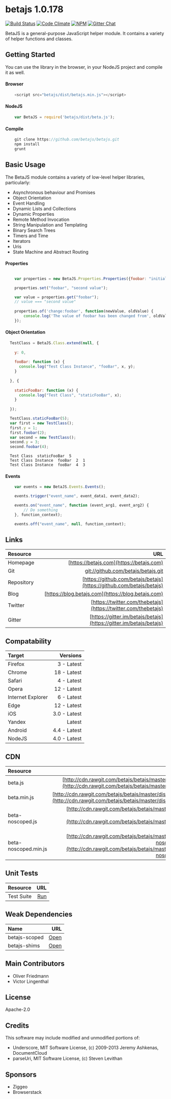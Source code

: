 # betajs 1.0.178
[![Build Status](https://api.travis-ci.org/betajs/betajs.svg?branch=master)](https://travis-ci.org/betajs/betajs)
[![Code Climate](https://codeclimate.com/github/betajs/betajs/badges/gpa.svg)](https://codeclimate.com/github/betajs/betajs)
[![NPM](https://img.shields.io/npm/v/betajs.svg?style=flat)](https://www.npmjs.com/package/betajs)
[![Gitter Chat](https://badges.gitter.im/betajs/betajs.svg)](https://gitter.im/betajs/betajs)

BetaJS is a general-purpose JavaScript helper module. It contains a variety of helper functions and classes.



## Getting Started


You can use the library in the browser, in your NodeJS project and compile it as well.

#### Browser

```javascript
	<script src="betajs/dist/betajs.min.js"></script>
``` 

#### NodeJS

```javascript
	var BetaJS = require('betajs/dist/beta.js');
```

#### Compile

```javascript
	git clone https://github.com/betajs/betajs.git
	npm install
	grunt
```



## Basic Usage


The BetaJS module contains a variety of low-level helper libraries, particularly:
- Asynchronous behaviour and Promises
- Object Orientation
- Event Handling
- Dynamic Lists and Collections
- Dynamic Properties
- Remote Method Invocation
- String Manipulation and Templating
- Binary Search Trees
- Timers and Time
- Iterators
- Uris
- State Machine and Abstract Routing

#### Properties

```js

	var properties = new BetaJS.Properties.Properties({foobar: "initial value"});

	properties.set("foobar", "second value");

	var value = properties.get("foobar");
	// value === "second value"
	
	properties.of('change:foobar', function(newValue, oldValue) {
		console.log('The value of foobar has been changed from', oldValue, 'to', newValue);
	});

```


#### Object Orientation

```javascript
  TestClass = BetaJS.Class.extend(null, {
  
    y: 0,
  
    fooBar: function (x) {
      console.log("Test Class Instance", "fooBar", x, y);
    }
    
  }, {
  
    staticFooBar: function (x) {
      console.log("Test Class", "staticFooBar", x);
    }
    
  });
```

```javascript
  TestClass.staticFooBar(5);
  var first = new TestClass();
  first.y = 1;
  first.foobar(2);
  var second = new TestClass();
  second.y = 3;
  second.foobar(4);
```

```
  Test Class  staticFooBar  5
  Test Class Instance  fooBar  2  1
  Test Class Instance  fooBar  4  3
```


#### Events


```javascript
	var events = new BetaJS.Events.Events();

	events.trigger("event_name", event_data1, event_data2);

	events.on("event_name", function (event_arg1, event_arg2) {
		// Do something
	}, function_context);

	events.off("event_name", null, function_context);
```



## Links
| Resource   | URL |
| :--------- | --: |
| Homepage   | [https://betajs.com](https://betajs.com) |
| Git        | [git://github.com/betajs/betajs.git](git://github.com/betajs/betajs.git) |
| Repository | [https://github.com/betajs/betajs](https://github.com/betajs/betajs) |
| Blog       | [https://blog.betajs.com](https://blog.betajs.com) | 
| Twitter    | [https://twitter.com/thebetajs](https://twitter.com/thebetajs) | 
| Gitter     | [https://gitter.im/betajs/betajs](https://gitter.im/betajs/betajs) | 



## Compatability
| Target | Versions |
| :----- | -------: |
| Firefox | 3 - Latest |
| Chrome | 18 - Latest |
| Safari | 4 - Latest |
| Opera | 12 - Latest |
| Internet Explorer | 6 - Latest |
| Edge | 12 - Latest |
| iOS | 3.0 - Latest |
| Yandex | Latest |
| Android | 4.4 - Latest |
| NodeJS | 4.0 - Latest |


## CDN
| Resource | URL |
| :----- | -------: |
| beta.js | [http://cdn.rawgit.com/betajs/betajs/master/dist/beta.js](http://cdn.rawgit.com/betajs/betajs/master/dist/beta.js) |
| beta.min.js | [http://cdn.rawgit.com/betajs/betajs/master/dist/beta.min.js](http://cdn.rawgit.com/betajs/betajs/master/dist/beta.min.js) |
| beta-noscoped.js | [http://cdn.rawgit.com/betajs/betajs/master/dist/beta-noscoped.js](http://cdn.rawgit.com/betajs/betajs/master/dist/beta-noscoped.js) |
| beta-noscoped.min.js | [http://cdn.rawgit.com/betajs/betajs/master/dist/beta-noscoped.min.js](http://cdn.rawgit.com/betajs/betajs/master/dist/beta-noscoped.min.js) |


## Unit Tests
| Resource | URL |
| :----- | -------: |
| Test Suite | [Run](http://rawgit.com/betajs/betajs/master/tests/tests.html) |



## Weak Dependencies
| Name | URL |
| :----- | -------: |
| betajs-scoped | [Open](https://github.com/betajs/betajs-scoped) |
| betajs-shims | [Open](https://github.com/betajs/betajs-shims) |


## Main Contributors

- Oliver Friedmann
- Victor Lingenthal

## License

Apache-2.0


## Credits

This software may include modified and unmodified portions of:
- Underscore, MIT Software License, (c) 2009-2013 Jeremy Ashkenas, DocumentCloud
- parseUri, MIT Software License, (c) Steven Levithan




## Sponsors

- Ziggeo
- Browserstack


